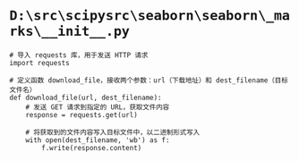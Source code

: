 # `D:\src\scipysrc\seaborn\seaborn\_marks\__init__.py`

```
# 导入 requests 库，用于发送 HTTP 请求
import requests

# 定义函数 download_file，接收两个参数：url（下载地址）和 dest_filename（目标文件名）
def download_file(url, dest_filename):
    # 发送 GET 请求到指定的 URL，获取文件内容
    response = requests.get(url)
    
    # 将获取到的文件内容写入目标文件中，以二进制形式写入
    with open(dest_filename, 'wb') as f:
        f.write(response.content)
```